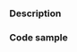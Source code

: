<!--

Thank you for contributing to the Firebase community! Please fill out the pull request form below
and make note of the following:

Run the linter and test suite
==============================
Run `npm test` to make sure your changes compile properly and the tests all pass on your local machine.
We've hooked up this repo with continuous integration to double check those things for you.

Add tests (if applicable)
==============================
Most non-trivial changes should include some extra test coverage. If you aren't sure how to add
tests, feel free to submit regardless and ask us for some advice.

Sign our CLA
==============================
Please sign our Contributor License Agreement (https://cla.developers.google.com/about/google-individual)
before sending PRs. We cannot accept code without this.

-->

### Description

<!-- Are you fixing a bug? Implementing a new feature? Make sure we have the context around your change.
	 Link to other relevant issues or pull requests. -->

### Code sample

<!-- Proposing an API change? Provide code samples showing how the API will be used. -->
